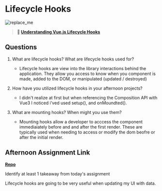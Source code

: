 # Lifecycle Hooks

![replace_me](https://codeworks.blob.core.windows.net/public/assets/img/illustrations/placeholder.svg)

> **📖 [Understanding Vue.js Lifecycle Hooks](https://codeworksacademy.com/fs-student-guide/resources/wk6/03-Vue-Lifecycle-Hooks)**

## Questions

1. What are lifecycle hooks? What are lifecycle hooks used for?
   - Lifecycle hooks are view into the library interactions behind the application. They allow you access to know when you component is made, added to the DOM, or manipulated (updated / destroyed)
2. How have you utilized lifecycle hooks in your afternoon projects?

   - I didn't realize at first but when referencing the Composition API with Vue3 I noticed i'ved used setup(), and onMoundted().

3. What are mounting hooks? When might you use them?
   - Mounting hooks allow a developer to acccess the component immediaiately before and and after the first render. These are typically used when needing to access or modify the dom beofre or after the initial render.

## Afternoon Assignment Link

**[Repo](https://github.com/gp3r3z/gift-revued)**

Identify at least 1 takeaway from today's assignment

Lifecycle hooks are going to be very useful when updating my UI with data.
